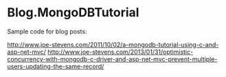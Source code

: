 Blog.MongoDBTutorial
====================

Sample code for blog posts:

http://www.joe-stevens.com/2011/10/02/a-mongodb-tutorial-using-c-and-asp-net-mvc/
http://www.joe-stevens.com/2013/01/31/optimistic-concurrency-with-mongodb-c-driver-and-asp-net-mvc-prevent-multiple-users-updating-the-same-record/
